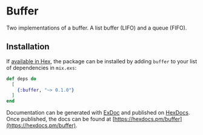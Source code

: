 # Buffer

Two implementations of a buffer.  A list buffer (LIFO) and a queue (FIFO).

## Installation

If [available in Hex](https://hex.pm/docs/publish), the package can be installed
by adding `buffer` to your list of dependencies in `mix.exs`:

```elixir
def deps do
  [
    {:buffer, "~> 0.1.0"}
  ]
end
```

Documentation can be generated with [ExDoc](https://github.com/elixir-lang/ex_doc)
and published on [HexDocs](https://hexdocs.pm). Once published, the docs can
be found at [https://hexdocs.pm/buffer](https://hexdocs.pm/buffer).
